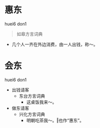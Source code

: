# 惠东
huei6 don1
> 如皋方言词典
- 几个人一齐在外边消费，由一人出钱，称～。

# 会东
huei6 don1
+ 出钱请客
  * 东台方言词典
    - 这桌饭我来～。
+ 做东请客
  * 兴化方言词典
    - 明朝吃茶我～。‖也作“惠东”。

